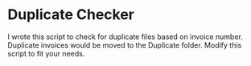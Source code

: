 # Duplicate Checker
I wrote this script to check for duplicate files based on invoice number. Duplicate invoices would be moved to the Duplicate folder. Modify this script to fit your needs.

